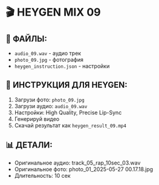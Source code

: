 # 🎬 HEYGEN MIX 09

## 📁 ФАЙЛЫ:
- `audio_09.wav` - аудио трек
- `photo_09.jpg` - фотография
- `heygen_instruction.json` - настройки

## 🚀 ИНСТРУКЦИЯ ДЛЯ HEYGEN:
1. Загрузи фото: `photo_09.jpg`
2. Загрузи аудио: `audio_09.wav`
3. Настройки: High Quality, Precise Lip-Sync
4. Генерируй видео
5. Скачай результат как `heygen_result_09.mp4`

## 📊 ДЕТАЛИ:
- Оригинальное аудио: track_05_rap_10sec_03.wav
- Оригинальное фото: photo_01_2025-05-27 00.17.18.jpg
- Длительность: 10 сек
